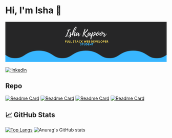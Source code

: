 # Hi, I'm Isha 👋

[![Profile Banner](https://github.com/Isha988/Isha988/blob/main/github%20banner.png)](#)

[![linkedin](https://img.shields.io/badge/linkedin-0A66C2?style=for-the-badge&logo=linkedin&logoColor=white)](https://www.linkedin.com/in/isha-kapoor-b46659230/)

## Repo
[![Readme Card](https://github-readme-stats.vercel.app/api/pin/?username=Isha988&theme=dark&repo=plant-store-ecommerce)](https://www.linkedin.com/in/isha-kapoor-b46659230/)
[![Readme Card](https://github-readme-stats.vercel.app/api/pin/?username=Isha988&theme=dark&repo=To-Do-App)](https://www.linkedin.com/in/isha-kapoor-b46659230/)
[![Readme Card](https://github-readme-stats.vercel.app/api/pin/?username=Isha988&theme=dark&repo=react-weather-map-app)](https://www.linkedin.com/in/isha-kapoor-b46659230/)
[![Readme Card](https://github-readme-stats.vercel.app/api/pin/?username=Isha988&theme=dark&repo=Text-To-Speech-App)](https://www.linkedin.com/in/isha-kapoor-b46659230/)

## 📈 GitHub Stats
[![Top Langs](https://github-readme-stats.vercel.app/api/top-langs/?username=Isha988&langs_count=8&theme=dark)](https://github.com/Isha988)
![Anurag's GitHub stats](https://github-readme-stats.vercel.app/api?username=Isha988&show_icons=true&theme=dark)
